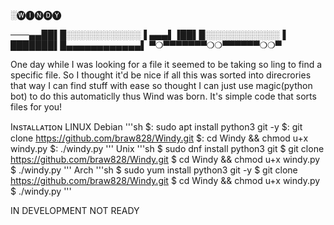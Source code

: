 

░🅦🅘🅝🅓🅨

       

───▄▄██▌█░░░░░░░░░░░░▐
▄▄▄▌▐██▌█░░░░░░░░░░░░▐
███████▌█▄▄▄▄▄▄▄▄▄▄▄▄▌
▀❍▀▀▀▀▀▀▀❍❍▀▀▀▀▀▀❍❍▀



One day while I was looking for a file it seemed to be taking so ling to find a specific file. So I thought
it'd be nice if all this was sorted into direcrories that way I can find stuff with ease so thought I can just 
use magic(python bot) to do this automaticlly thus Wind was born. It's simple code that sorts files for you!


Iɴsᴛᴀʟʟᴀᴛɪᴏɴ
LINUX
  Debian
    '''sh
    $: sudo apt install python3 git -y
    $: git clone https://github.com/braw828/Windy.git
    $: cd Windy && chmod u+x windy.py 
    $: ./windy.py
    '''
   Unix
    '''sh
    $ sudo dnf install python3 git
    $ git clone https://github.com/braw828/Windy.git
    $ cd Windy && chmod u+x windy.py 
    $ ./windy.py
    '''
   Arch
    '''sh
    $ sudo yum install python3 git -y
    $ git clone https://github.com/braw828/Windy.git
    $ cd Windy && chmod u+x windy.py 
    $ ./windy.py
    '''

IN DEVELOPMENT NOT READY
